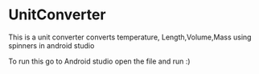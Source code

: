 # UnitConverter
This is a unit converter converts temperature, Length,Volume,Mass using spinners in android studio

To run this go to Android studio open the file  and run :)
